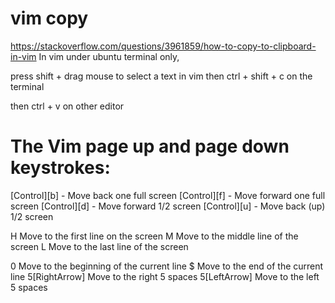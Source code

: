 # vim copy
https://stackoverflow.com/questions/3961859/how-to-copy-to-clipboard-in-vim
In vim under ubuntu terminal only,

press shift + drag mouse to select a text in vim then ctrl + shift + c on the terminal

then ctrl + v on other editor

# The Vim page up and page down keystrokes:
[Control][b] - Move back one full screen
[Control][f] - Move forward one full screen
[Control][d] - Move forward 1/2 screen
[Control][u] - Move back (up) 1/2 screen

H              Move to the first line on the screen
M              Move to the middle line of the screen
L              Move to the last line of the screen

0              Move to the beginning of the current line
$              Move to the end of the current line
5[RightArrow]  Move to the right 5 spaces
5[LeftArrow]   Move to the left 5 spaces
